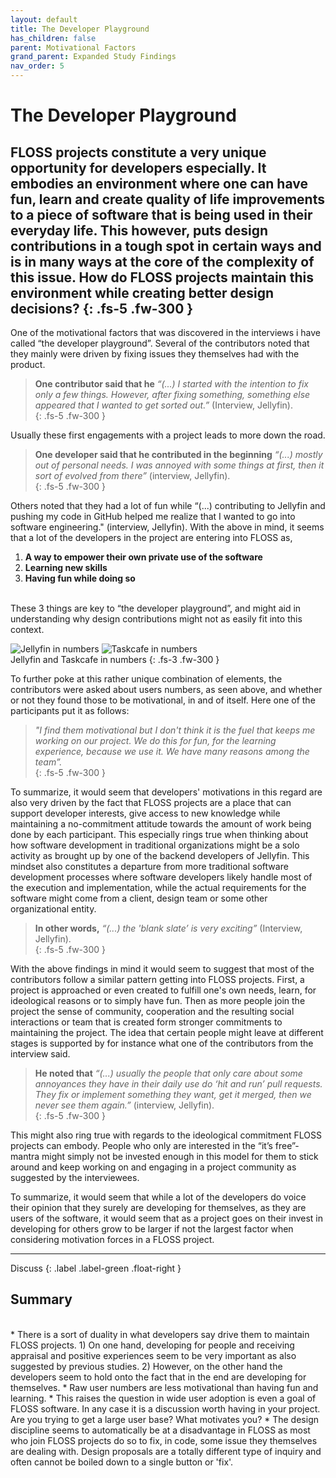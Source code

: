 ```yaml
---
layout: default
title: The Developer Playground
has_children: false
parent: Motivational Factors
grand_parent: Expanded Study Findings
nav_order: 5
---
```


# The Developer Playground

FLOSS projects constitute a very unique opportunity for developers especially. It embodies an environment where one can have fun, learn and create quality of life improvements to a piece of software that is being used in their everyday life. This however, puts design contributions in a tough spot in certain ways and is in many ways at the core of the complexity of this issue. How do FLOSS projects maintain this environment while creating better design decisions?
{: .fs-5 .fw-300 }
---

One of the motivational factors that was discovered in the interviews i have called “the developer playground”. Several of the contributors noted that they mainly were driven by fixing issues they themselves had with the product.  

> **One contributor said that he** *“(...) I started with the intention to fix only a few things. However, after fixing something, something else appeared that I wanted to get sorted out.”* (Interview, Jellyfin).  
{: .fs-5 .fw-300 }

Usually these first engagements with a project leads to more down the road.  

> **One developer said that he contributed in the beginning** *“(...) mostly out of personal needs. I was annoyed with some things at first, then it sort of evolved from there”* (interview, Jellyfin).  
{: .fs-5 .fw-300 }

Others noted that they had a lot of fun while “(...) contributing to Jellyfin and pushing my code in GitHub helped me realize that I wanted to go into software engineering." (interview, Jellyfin). With the above in mind, it seems that a lot of the developers in the project are entering into FLOSS as,  
1. **A way to empower their own private use of the software** 
2. **Learning new skills**
3. **Having fun while doing so**  
<br/>
These 3 things are key to “the developer playground”, and might aid in understanding why design contributions might not as easily fit into this context. 

![Jellyfin in numbers](/FLOSS-UX/images/jellyfinnumbers.png) ![Taskcafe in numbers](/FLOSS-UX/images/taskcafenumbers.png)  
Jellyfin and Taskcafe in numbers
{: .fs-3 .fw-300 }

To further poke at this rather unique combination of elements, the contributors were asked about users numbers, as seen above, and whether or not they found those to be motivational, in and of itself.  Here one of the participants put it as follows:  

> *"I find them motivational but I don't think it is the fuel that keeps me working on our project. We do this for fun, for the learning experience, because we use it. We have many reasons among the team”.*  
{: .fs-5 .fw-300 }
  
To summarize, it would seem that developers' motivations in this regard are also very driven by the fact that FLOSS projects are a place that can support developer interests, give access to new knowledge while maintaining a no-commitment attitude towards the amount of work being done by each participant. This especially rings true when thinking about how software development in traditional organizations might be a solo activity as brought up by one of the backend developers of Jellyfin. This mindset also constitutes a departure from more traditional software development processes where software developers likely handle most of the execution and implementation, while the actual requirements for the software might come from a client, design team or some other organizational entity.  

> **In other words,** *“(...) the 'blank slate’ is very exciting”* (Interview, Jellyfin).  
{: .fs-5 .fw-300 }

With the above findings in mind it would seem to suggest that most of the contributors follow a similar pattern getting into FLOSS projects. First, a project is approached or even created to fulfill one's own needs, learn, for ideological reasons or to simply have fun. Then as more people join the project the sense of community, cooperation and the resulting social interactions or team that is created form stronger commitments to maintaining the project. The idea that certain people might leave at different stages is supported by for instance what one of the contributors from the interview said.  

> **He noted that** *“(...) usually the people that only care about some annoyances they have in their daily use do ‘hit and run’ pull requests. They fix or implement something they want, get it merged, then we never see them again.”* (interview, Jellyfin).  
{: .fs-5 .fw-300 }

This might also ring true with regards to the ideological commitment FLOSS projects can embody. People who only are interested in the “it’s free”-mantra might simply not be invested enough in this model for them to stick around and keep working on and engaging in a project community as suggested by the interviewees. 

To summarize, it would seem that while a lot of the developers do voice their opinion that they surely are developing for themselves, as they are users of the software, it would seem that as a project goes on their invest in developing for others grow to be larger if not the largest factor when considering motivation forces in a FLOSS project.

---
Discuss 
{: .label .label-green .float-right }
## Summary
<br/>
* There is a sort of duality in what developers say drive them to maintain FLOSS projects. 
    1) On one hand, developing for people and receiving appraisal and positive experiences seem to be very important as also suggested by previous studies. 
    2) However, on the other hand the developers seem to hold onto the fact that in the end are developing for themselves.
* Raw user numbers are less motivational than having fun and learning.
    * This raises the question in wide user adoption is even a goal of FLOSS software. In any case it is a discussion worth having in your project. Are you trying to get a large user base? What motivates you?
* The design discipline seems to automatically be at a disadvantage in FLOSS as most who join FLOSS projects do so to fix, in code, some issue they themselves are dealing with. Design proposals are a totally different type of inquiry and often cannot be boiled down to a single button or 'fix'.
